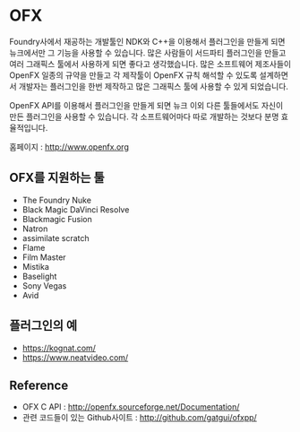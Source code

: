 # OFX

Foundry사에서 재공하는 개발툴인 NDK와 C++을 이용해서 플러그인을 만들게 되면 뉴크에서만 그 기능을 사용할 수 있습니다. 많은 사람들이 서드파티 플러그인을 만들고 여러 그래픽스 툴에서 사용하게 되면 좋다고 생각했습니다. 많은 소프트웨어 제조사들이 OpenFX 일종의 규약을 만들고 각 제작툴이 OpenFX 규칙 해석할 수 있도록 설계하면 서 개발자는 플러그인을 한번 제작하고 많은 그래픽스 툴에 사용할 수 있게 되었습니다.

OpenFX API를 이용해서 플러그인을 만들게 되면 뉴크 이외 다른 툴들에서도 자신이 만든 플러그인을 사용할 수 있습니다. 각 소프트웨어마다 따로 개발하는 것보다 분명 효율적입니다.

홈페이지 : http://www.openfx.org

## OFX를 지원하는 툴
- The Foundry Nuke
- Black Magic DaVinci Resolve
- Blackmagic Fusion
- Natron
- assimilate scratch
- Flame
- Film Master
- Mistika
- Baselight
- Sony Vegas
- Avid

## 플러그인의 예
- https://kognat.com/
- https://www.neatvideo.com/

## Reference
- OFX C API : http://openfx.sourceforge.net/Documentation/​
- 관련 코드들이 있는 Github사이트 : http://github.com/gatgui/ofxpp/
